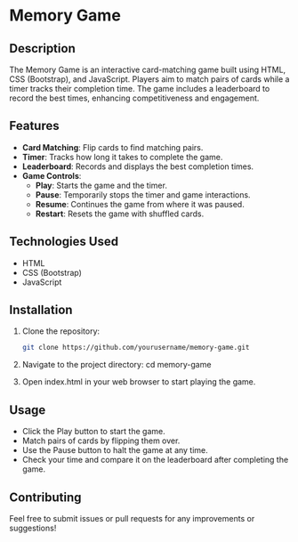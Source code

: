 # Memory Game

## Description
The Memory Game is an interactive card-matching game built using HTML, CSS (Bootstrap), and JavaScript. Players aim to match pairs of cards while a timer tracks their completion time. The game includes a leaderboard to record the best times, enhancing competitiveness and engagement.

## Features
- **Card Matching**: Flip cards to find matching pairs.
- **Timer**: Tracks how long it takes to complete the game.
- **Leaderboard**: Records and displays the best completion times.
- **Game Controls**:
  - **Play**: Starts the game and the timer.
  - **Pause**: Temporarily stops the timer and game interactions.
  - **Resume**: Continues the game from where it was paused.
  - **Restart**: Resets the game with shuffled cards.

## Technologies Used
- HTML
- CSS (Bootstrap)
- JavaScript

## Installation
1. Clone the repository:
   ```bash
   git clone https://github.com/yourusername/memory-game.git

2. Navigate to the project directory:
   cd memory-game

3. Open index.html in your web browser to start playing the game.

## Usage
  - Click the Play button to start the game.
  - Match pairs of cards by flipping them over.
  - Use the Pause button to halt the game at any time.
  - Check your time and compare it on the leaderboard after completing the game.

## Contributing
  Feel free to submit issues or pull requests for any improvements or suggestions!
  

